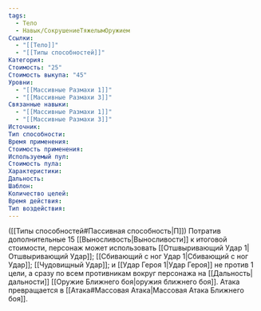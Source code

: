 ```yaml
---
tags:
  - Тело
  - Навык/СокрушениеТяжелымОружием
Ссылки:
  - "[[Тело]]"
  - "[[Типы способностей]]"
Категория: 
Стоимость: "25"
Стоимость выкупа: "45"
Уровни:
  - "[[Массивные Размахи 1]]"
  - "[[Массивные Размахи 3]]"
Связанные навыки:
  - "[[Массивные Размахи 1]]"
  - "[[Массивные Размахи 3]]"
Источник:
Тип способности:
Время применения:
Стоимость применения:
Используемый пул:
Стоимость пула:
Характеристики:
Дальность:
Шаблон:
Количество целей:
Время действия:
Тип воздействия:
---
```

([[Типы способностей#Пассивная способность|П]]) Потратив дополнительные 15 [[Выносливость|Выносливости]] к итоговой стоимости, персонаж может использовать [[Отшвыривающий Удар 1|Отшвыривающий Удар]];  [[Сбивающий с ног Удар 1|Сбивающий с ног Удар]]; [[Чудовищный Удар]]; и [[Удар Героя 1|Удар Героя]] не против 1 цели, а сразу по всем противникам вокруг персонажа на [[Дальность|дальности]] [[Оружие Ближнего боя|оружия ближнего боя]].  Атака превращается в [[Атака#Массовая Атака|Массовая Атака Ближнего боя]].